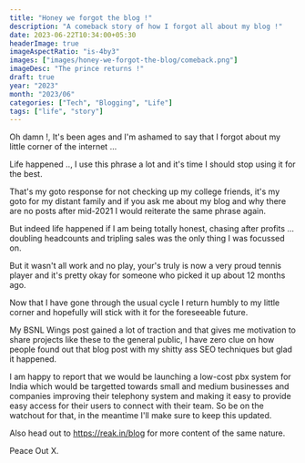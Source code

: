```yaml
---
title: "Honey we forgot the blog !"
description: "A comeback story of how I forgot all about my blog !"
date: 2023-06-22T10:34:00+05:30
headerImage: true
imageAspectRatio: "is-4by3"
images: ["images/honey-we-forgot-the-blog/comeback.png"]
imageDesc: "The prince returns !"
draft: true
year: "2023"
month: "2023/06"
categories: ["Tech", "Blogging", "Life"]
tags: ["life", "story"]
---
```


Oh damn !, It's been ages and I'm ashamed to say that I forgot about my little corner of the internet ...

<!--more-->

Life happened .., I use this phrase a lot and it's time I should stop using it for the best.

That's my goto response for not checking up my college friends, it's my goto for my distant family
and if you ask me about my blog and why there are no posts after mid-2021 I would reiterate the same
phrase again.

But indeed life happened if I am being totally honest, chasing after profits ... doubling headcounts
and tripling sales was the only thing I was focussed on.

But it wasn't all work and no play, your's truly is now a very proud tennis player and it's pretty
okay for someone who picked it up about 12 months ago.

Now that I have gone through the usual cycle I return humbly to my little corner and hopefully will
stick with it for the foreseeable future.

My BSNL Wings post gained a lot of traction and that gives me motivation to share projects like
these to the general public, I have zero clue on how people found out that blog post with my shitty
ass SEO techniques but glad it happened.

I am happy to report that we would be launching a low-cost pbx system for India which would be
targetted towards small and medium businesses and companies improving their telephony system and
making it easy to provide easy access for their users to connect with their team. So be on the
watchout for that, in the meantime I'll make sure to keep this updated.

Also head out to https://reak.in/blog for more content of the same nature.

Peace Out X.
